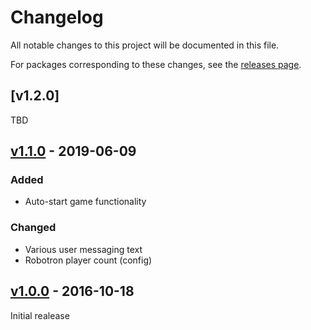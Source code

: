 # Changelog
All notable changes to this project will be documented in this file.

For packages corresponding to these changes, see the [releases page](https://github.com/Justin-Credible/nintendo-vs-frontend/releases).

## [v1.2.0]
TBD

## [v1.1.0](https://github.com/Justin-Credible/nintendo-vs-frontend/releases/tag/v1.1.0) - 2019-06-09
### Added
- Auto-start game functionality

### Changed
- Various user messaging text
- Robotron player count (config)

## [v1.0.0](https://github.com/Justin-Credible/nintendo-vs-frontend/releases/tag/v1.0.0) - 2016-10-18
Initial realease
